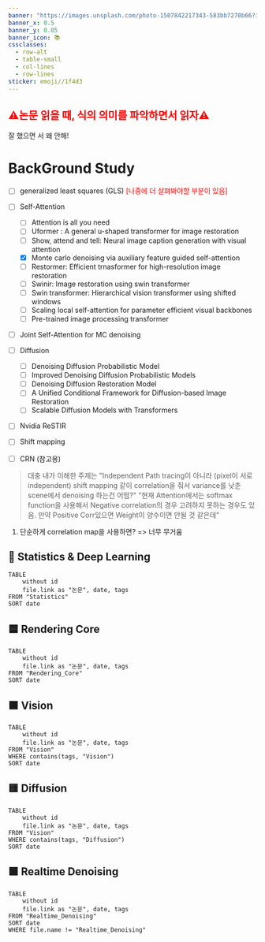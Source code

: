 ```yaml
---
banner: "https://images.unsplash.com/photo-1507842217343-583bb7270b66?ixlib=rb-1.2.1&ixid=MnwxMjA3fDB8MHxwaG90by1wYWdlfHx8fGVufDB8fHx8&auto=format&fit=crop&w=2790&q=80"
banner_x: 0.5
banner_y: 0.05
banner_icon: 📚
cssclasses:
  - row-alt
  - table-small
  - col-lines
  - row-lines
sticker: emoji//1f4d3
---
```

## <font color="#ff0000">⚠논문 읽을 때, 식의 의미를 파악하면서 읽자⚠️ </font>
잘 했으면 서 왜 안해!


# BackGround Study

- [ ] generalized least squares (GLS) <font color="#ff0000">[나중에 더 살펴봐야할 부분이 있음]</font>
- [ ] Self-Attention
	- [ ] Attention is all you need
	- [ ] Uformer : A general u-shaped transformer for image restoration
	- [ ] Show, attend and tell: Neural image caption generation with visual attention
	- [x] Monte carlo denoising via auxiliary feature guided self-attention
	- [ ] Restormer: Efficient trnasformer for high-resolution image restoration
	- [ ] Swinir: Image restoration using swin transformer
	- [ ] Swin transformer: Hierarchical vision transformer using shifted windows
	- [ ] Scaling local self-attention for parameter efficient visual backbones
	- [ ] Pre-trained image processing transformer
- [ ] Joint Self-Attention for MC denoising
- [ ] Diffusion
	- [ ] Denoising Diffusion Probabilistic Model
	- [ ] Improved Denoising Diffusion Probabilistic Models
	- [ ] Denoising Diffusion Restoration Model
	- [ ] A Unified Conditional Framework for Diffusion-based Image Restoration
	- [ ] Scalable Diffusion Models with Transformers
- [ ] Nvidia ReSTIR
- [ ] Shift mapping
- [ ] CRN (참고용)


> 대충 내가 이해한 주제는
> "Independent Path tracing이 아니라 (pixel이 서로 independent) shift mapping 같이 correlation을 줘서 variance를 낮춘 scene에서 denoising 하는건 어떰?"
> "현재 Attention에서는 softmax function을 사용해서 Negative correlation의 경우 고려하지 못하는 경우도 있음. 만약 Positive Corr있으면 Weight이 양수이면 안될 것 같은데"

1. 단순하게 correlation map을 사용하면? => 너무 무거움


## 🎯 Statistics & Deep Learning
```dataview
TABLE 
	without id
	file.link as "논문", date, tags
FROM "Statistics"
SORT date
```

## 🟦 Rendering Core

```dataview
TABLE 
	without id
	file.link as "논문", date, tags
FROM "Rendering_Core"
SORT date
```

## 🟧 Vision
```dataview
TABLE 
	without id
	file.link as "논문", date, tags
FROM "Vision"
WHERE contains(tags, "Vision")
SORT date
```

## 🟨 Diffusion
```dataview
TABLE 
	without id
	file.link as "논문", date, tags
FROM "Vision"
WHERE contains(tags, "Diffusion")
SORT date
```


## 🟩 Realtime Denoising
```dataview
TABLE 
	without id
	file.link as "논문", date, tags
FROM "Realtime_Denoising"
SORT date
WHERE file.name != "Realtime_Denoising"
```

